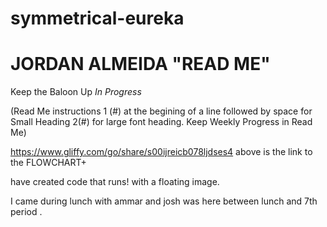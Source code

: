 # symmetrical-eureka



# JORDAN ALMEIDA "READ ME"

Keep the Baloon Up *In Progress*

(Read Me instructions 1 (#) at the begining of a line followed by space for Small Heading 2(#) for large font heading. Keep Weekly Progress in Read Me)

https://www.gliffy.com/go/share/s00ijreicb078ljdses4
above is the link to the FLOWCHART+


have created code that runs! with a floating image. 


I came during lunch with ammar and josh was here between lunch and 7th period .

